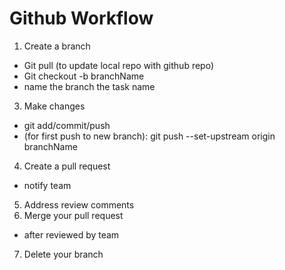 # Github Workflow

1. Create a branch
- Git pull (to update local repo with github repo)
- Git checkout -b branchName
- name the branch the task name
3. Make changes
- git add/commit/push
- (for first push to new branch): git push --set-upstream origin branchName
4. Create a pull request
- notify team
5. Address review comments
6. Merge your pull request
- after reviewed by team
7. Delete your branch
